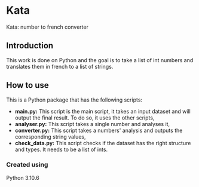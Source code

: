 # Kata
Kata: number to french converter

## Introduction

This work is done on Python and the goal is to take a list of int numbers and translates them in french to a list of strings.

## How to use
This is a Python package that has the following scripts:
- **main.py:** This script is the main script, it takes an input dataset and will output the final result. To do so, it uses the other scripts,
- **analyser.py:** This script takes a single number and analyses it,
- **converter.py:** This script takes a numbers' analysis and outputs the corresponding string values,
- **check_data.py:** This script checks if the dataset has the right structure and types. It needs to be a list of ints.


### Created using
Python 3.10.6
